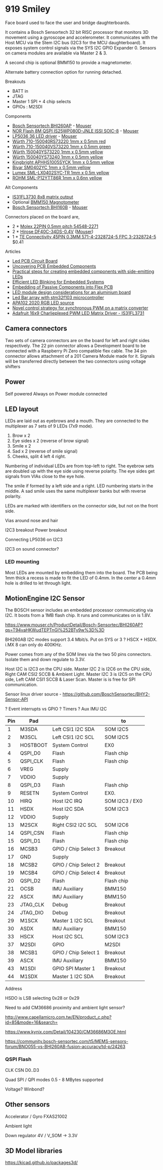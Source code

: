 # 919 Smiley

Face board used to face the user and bridge daughterboards.

It contains a Bosch Sensortech 32 bit RISC processor that monitors 3D movement using a gyroscope and accelerometer.
It communicates with the Host MCU via the Stem I2C bus (I2C3 for the MCU daughterboard). 
It exposes system control signals via the SYS I2C GPIO Expander 0.
Sensors on camera modules are available via Master 2 & 3.

A second chip is optional BMM150 to provide a magnetometer.


Alternate battery connection option for running detached.

Breakouts
- BATT in
- JTAG
- Master 1 SPI + 4 chip selects
- GPIOs : M2SDI


Components

- [Bosch Sensortech BHI260AP](https://www.bosch-sensortec.com/products/smart-sensors/bhi260ap/) - [Mouser](https://www.mouser.ch/ProductDetail/Bosch-Sensortec/BHI260AP)
- [NOR Flash 8M QSPI IS25WP080D-JNLE ISSI SOIC-8]() - [Mouser](https://www.mouser.ch/ProductDetail/ISSI/IS25WP080D-JNLE?qs=pif5%252B9MYt0UdCheWbE26RA%3D%3D)
- [LP5036 36 LED driver](https://www.ti.com/product/LP5036?keyMatch=LP5036) - [Mouser](https://www.mouser.ch/ProductDetail/Texas-Instruments/LP5036RJVR)
- [Würth 710-150040RS73220 1mm x 0.5mm red](https://www.mouser.ch/ProductDetail/710-150040RS73220)
- [Würth 710-150040VS73220 1mm x 0.5mm green](https://www.mouser.ch/ProductDetail/710-150040VS73220)
- [Würth 150040YS73220 1mm x 0.5mm yellow](https://www.mouser.ch/ProductDetail/Wurth-Elektronik/150040YS73220)
- [Würth 150040YS73240 1mm x 0.5mm yellow](https://www.mouser.ch/ProductDetail/Wurth-Elektronik/150040YS73240)
- [Kingbright APHHS1005SYCK 1mm x 0.5mm yellow](https://www.mouser.ch/ProductDetail/Kingbright/APHHS1005SYCK)
- [Bivar SM0402YC 1mm x 0.5mm yellow](https://www.mouser.ch/ProductDetail/Bivar/SM0402YC)
- [Lumex SML-LX0402SYC-TR 1mm x 0.5m yellow](https://www.mouser.ch/ProductDetail/Lumex/SML-LX0402SYC-TR)
- [ROHM SML-P12YTT86R 1mm x 0.6nn yellow](https://www.mouser.ch/ProductDetail/ROHM-Semiconductor/SML-P12YTT86R)

Alt Components

- [IS31FL3730 8x8 matrix output](https://www.mouser.ch/ProductDetail/Lumissil/IS31FL3730-QFLS2-TR)
- Optional [BMM150 Magnotometer](https://www.bosch-sensortec.com/products/motion-sensors/magnetometers-bmm150/)
- [Bosch Sensortech BHI160B]() - [Mouser](https://www.mouser.ch/ProductDetail/Bosch-Sensortec/BHI160B?qs=qSfuJ%252Bfl%2Fd4gguUCihLWmA%3D%3D)

Connectors placed on the board are,

- 2 * [Molex 22PIN 0.5mm pitch 54548-2271](https://www.molex.com/molex/products/part-detail/ffc_fpc_connectors/0545482271)
- 2 * [Hirose DF40C-34DS-0.4V](https://www.hirose.com/en/product/p/CL0684-4023-0-51) ([Mouser](https://www.mouser.ch/ProductDetail/Hirose-Connector/DF40C-34DS-04V51?qs=vcbW%252B4%252BSTIpg26DsEbj1iQ%3D%3D))
- 1 * [TE Connectivity 45PIN 0.3MM 571-4-2328724-5 FPC 3-2328724-5](https://www.te.com/usa-en/product-4-2328724-5.html) $0.41

 
Articles

- [Led PCB Circuit Board](https://www.raypcb.com/led-pcb-board/)
- [Uncovering PCB Embedded Components](https://resources.pcb.cadence.com/blog/2022-uncovering-pcb-embedded-components)
- [Practical steps for creating embedded components with side-emitting LEDs](https://resources.altium.com/p/practical-steps-for-creating-embedded-components-with-side-emitting-leds)
- [Efficient LED Blinking for Embedded Systems](https://www.electronicsforu.com/electronics-projects/efficient-led-blinking-for-embedded-systems)
- [Embedding of Passive Components into Flex PCB](https://www.pcbway.com/blog/PCB_Basic_Information/Embedding_of_Passive_Components_into_Flex_PCB.html)
- [LED module design considerations for an aluminium board](https://electronics.stackexchange.com/questions/153513/led-module-design-considerations-for-an-aluminium-board)
- [Led Bar array with stm32f103 microcontroller](https://www.engineersgarage.com/led-bar-with-stm32-microcontroller/)
- [APA102 2020 RGB LED source](http://addressable-led.com/Products/APA102-2020-LED.html)
- [Novel control strategy for synchronous PWM on a matrix converter](https://www.researchgate.net/publication/224077571_Novel_control_strategy_for_synchronous_PWM_on_a_matrix_converter)
- [Adafruit 16x9 Charlieplexed PWM LED Matrix Driver - IS31FL3731](https://www.adafruit.com/product/2946)


## Camera connectors

Two sets of camera connectors are on the board for left and right sides respectively.
The 22 pin connector allows a Development board to be connected with a Raspberry Pi Zero compatible flex cable.
The 34 pin connector allows attachment of a 201 Camera Module made for it.
Signals will be transferred directly between the two connectors using voltage shifters

## Power

Self powered
Always on
Power module connected


## LED layout

LEDs are laid out as eyebrows and a mouth. They are connected to the multiplexer as 7 sets of 9 LEDs (7x9 mode).
1) Brow x 2
1) Eye sides x 2 (reverse of brow signal)
3) Smile x 2
5) Sad x 2 (reverse of smile signal)
7) Cheeks, split 4 left 4 right.

Numbering of individual LEDs are from top-left to right.
The eyebrow sets are doubled up with the eye side using reverse polarity. The eye sides get signals from VIAs close to the eye hole.

The smile if formed by a left side and a right. LED numbering starts in the middle.
A sad smile uses the same multiplexer banks but with reverse polarity.

LEDs are marked with identifiers on the connector side, but not on the front side.



Vias around nose and hair

I2C3 breakout
Power breakout

Connecting LP5036 on I2C3

I2C3 on sound connector?


### LED mounting

Most LEDs are mounted by embedding them into the board. The PCB being 1mm thick a recess is made to fit the LED of 0.4mm. In the center a 0.4mm hole is drilled to let through light.


## MotionEngine I2C Sensor

The BOSCH sensor includes an embedded processor communicating via I2C. It boots from a 1MB flash chip. It runs and communicates on is 1.8V.

https://www.mouser.ch/ProductDetail/Bosch-Sensortec/BHI260AP?qs=T94vaHKWudTEPTnGI%252BTy9w%3D%3D

BHI260AB I2C modes support 3.4 Mbit/s. Put on SYS or 3 ? HSCX + HSDX. i.MX 8 can only do 400KHz.

Power comes from any of the SOM lines via the two 50 pins connectors. Isolate them and down regulate to 3.3V.

Host I2C is I2C3 on the CPU side.
Master I2C 2 is I2C6 on the CPU side, Right CAM CSI2 SCCB & Ambient Light.
Master I2C 3 is I2C5 on the CPU side, Left CAM CSI1 SCCB & Laser Scan.
Master is is free for SPI communication.

Sensor linux driver source - https://github.com/BoschSensortec/BHY2-Sensor-API

? Event interrupts vs GPIO
? Timers
? Aux IMU I2C

| Pin | Pad      |                    | to        |  
|-----|----------|--------------------|-----------|
| 1   | M3SDA    | Left CSI1 I2C SDA  | SOM I2C5  |
| 2   | M3SCL    | Left CSI1 I2C SCL  | SOM I2C5  |
| 3   | HOSTBOOT | System Control     | EX0          |
| 4   | QSPI_D0  | Flash              | Flash chip          |
| 5   | QSPI_CLK | Flash              | Flash chip |
| 6   | VREG     | Supply             |           |
| 7   | VDDIO    | Supply             |           |
| 8   | QSPI_D3  | Flash              | Flash chip |
| 9   | RESETN   | System Control     | EX0.       |
| 10  | HIRQ     | Host I2C IRQ       | SOM I2C3 / EX0  |
| 11  | HSDX     | Host I2C SDA       | SOM I2C3  |
| 12  | VDDIO    | Supply             |           |
| 13  | M2SCX    | Right CSI2 I2C SCL | SOM I2C6  |
| 14  | QSPI_CSN | Flash              | Flash chip |
| 15  | QSPI_D1  | Flash              | Flash chip |
| 16  | MCSB3    | GPIO / Chip Select 3 | Breakout |
| 17  | GND      | Supply             |        |
| 18  | MCSB2    | GPIO / Chip Select 2 | Breakout |
| 19  | MCSB4    | GPIO / Chip Select 4 | Breakout |
| 20  | QSPI_D2  | Flash              | Flash chip |
| 21  | OCSB     | IMU Auxiliary      | BMM150     |
| 22  | ASCX     | IMU Auxiliary      | BMM150     |
| 23  | JTAG_CLK | Debug               | Breakout  |
| 24  | JTAG_DIO | Debug               | Breakout  |
| 29  | M1SCX    | Master 1 I2C SCL  | Breakout |
| 30  | ASDX     | IMU Auxiliary      | BMM150     |
| 33  | HSCX     | Host I2C SCL       | SOM I2C3  |
| 37  | M2SDI    | GPIO               | M2SDI |
| 38  | MCSB1    | GPIO / Chip Select 1 | Breakout |
| 39  | ASCX     | IMU Auxiliary      | BMM150     |
| 43  | M1SDI    | GPIO SPI Master 1  | Breakout |
| 44  | M1SDX    | Master 1 I2C SDA   | Breakout |






Address

HSDO is LSB selecting 0x28 or 0x29



Need to add CM36686 proximity and ambient light sensor?

http://www.capellamicro.com.tw/EN/product_c.php?id=85&mode=16&search=

https://www.kynix.com/Detail/104230/CM36686M3OE.html


https://community.bosch-sensortec.com/t5/MEMS-sensors-forum/BNO055-vs-BHI260AB-fusion-accuracy/td-p/24263


### QSPI Flash
CLK
CSN
D0..D3

Quad SPI / QPI modes
0.5 - 8 MBytes supported

Voltage? Winbond?


## Other sensors

Accelerator / Gyro
FXAS21002


Ambient light

Down regulator 4V / V_SOM -> 3.3V



## 3D Model libraries

https://kicad.github.io/packages3d/


